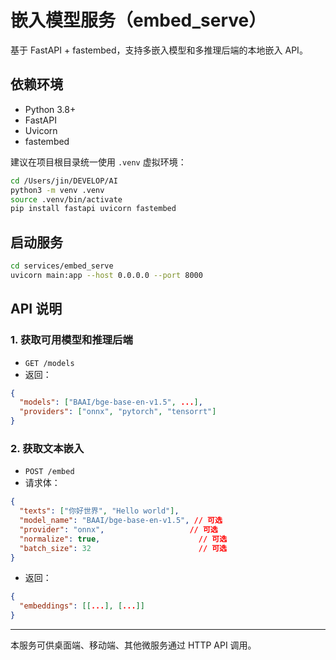 # 嵌入模型服务（embed_serve）

基于 FastAPI + fastembed，支持多嵌入模型和多推理后端的本地嵌入 API。

## 依赖环境
- Python 3.8+
- FastAPI
- Uvicorn
- fastembed

建议在项目根目录统一使用 `.venv` 虚拟环境：

```bash
cd /Users/jin/DEVELOP/AI
python3 -m venv .venv
source .venv/bin/activate
pip install fastapi uvicorn fastembed
```

## 启动服务

```bash
cd services/embed_serve
uvicorn main:app --host 0.0.0.0 --port 8000
```

## API 说明

### 1. 获取可用模型和推理后端
- `GET /models`
- 返回：
```json
{
  "models": ["BAAI/bge-base-en-v1.5", ...],
  "providers": ["onnx", "pytorch", "tensorrt"]
}
```

### 2. 获取文本嵌入
- `POST /embed`
- 请求体：
```json
{
  "texts": ["你好世界", "Hello world"],
  "model_name": "BAAI/bge-base-en-v1.5", // 可选
  "provider": "onnx",                   // 可选
  "normalize": true,                      // 可选
  "batch_size": 32                        // 可选
}
```
- 返回：
```json
{
  "embeddings": [[...], [...]]
}
```

---
本服务可供桌面端、移动端、其他微服务通过 HTTP API 调用。 